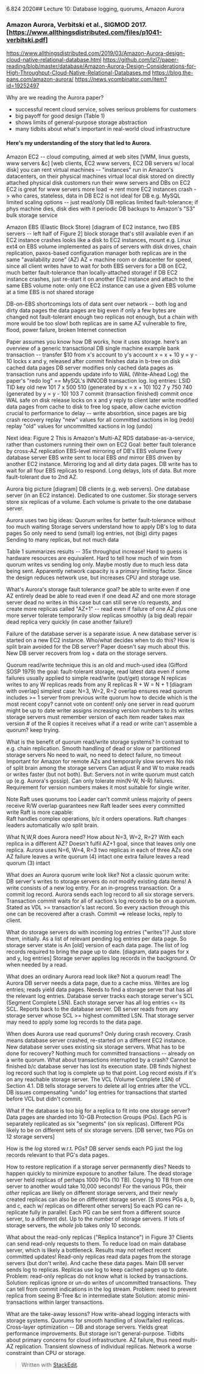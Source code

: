 6.824 2020## Lecture 10: Database logging, quorums, Amazon Aurora

### Amazon Aurora, Verbitski et al., SIGMOD 2017. [https://www.allthingsdistributed.com/files/p1041-verbitski.pdf]
https://www.allthingsdistributed.com/2019/03/Amazon-Aurora-design-cloud-native-relational-database.html
https://github.com/lzl7/paper-reading/blob/master/database/Amazon-Aurora-Design-Considerations-for-High-Throughput-Cloud-Native-Relational-Databases.md
https://blog.the-pans.com/amazon-aurora/
https://news.ycombinator.com/item?id=19252497


Why are we reading the Aurora paper?
  - successful recent cloud service, solves serious problems for customers
  - big payoff for good design (Table 1)
  - shows limits of general-purpose storage abstraction
  - many tidbits about what's important in real-world cloud infrastructure

#### Here's my understanding of the story that led to Aurora.

Amazon EC2 -- cloud computing, aimed at web sites
  [VMM, linux guests, www servers &c]
  [web clients, EC2 www servers, EC2 DB servers w/ local disk]
  you can rent virtual machines -- "instances"
  run in Amazon's datacenters, on their physical machines
  virtual local disk stored on directly attached physical disk
  customers run their www servers and DBs on EC2
  EC2 is great for www servers
    more load -> rent more EC2 instances
    crash -> who cares, stateless, data in DB
  EC2 is not ideal for DB e.g. MySQL
    limited scaling options -- just read/only DB replicas
    limited fault-tolerance; if phys machine dies, disk dies with it
      periodic DB backups to Amazon's "S3" bulk storage service

Amazon EBS (Elastic Block Store)
  [diagram of EC2 instance, two EBS servers -- left half of Figure 2]
  block storage that's still available even if an EC2 instance crashes
  looks like a disk to EC2 instances, mount e.g. Linux ext4 on EBS volume
  implemented as pairs of servers with disk drives, chain replication,
    paxos-based configuration manager
  both replicas are in the same "availability zone" (AZ)
    AZ = machine room or datacenter
    for speed, since all client writes have to wait for both EBS servers
  for a DB on EC2, much better fault-tolerance than locally-attached storage!
    if DB EC2 instance crashes, just re-start it on another EC2 instance
    and attach to the same EBS volume
  note: only one EC2 instance can use a given EBS volume at a time
    EBS is not shared storage

DB-on-EBS shortcomings
  lots of data sent over network -- both log and dirty data pages
    the data pages are big even if only a few bytes are changed
  not fault-tolerant enough
    two replicas not enough, but a chain with more would be too slow!
    both replicas are in same AZ
      vulnerable to fire, flood, power failure, broken Internet connection

Paper assumes you know how DB works, how it uses storage.
  here's an overview of a generic transactional DB
  single machine
  example bank transaction -- transfer $10 from x's account to y's account
    x = x + 10
    y = y - 10
  locks x and y, released after commit finishes
  data in b-tree on disk
  cached data pages
  DB server modifies only cached data pages as transaction runs
  and appends update info to WAL (Write-Ahead Log)
    the paper's "redo log" == MySQL's INNODB transaction log.
  log entries:
    LSID  TID  key  old  new
    101     7    x  500  510     (generated by x = x + 10)
    102     7    y  750  740     (generated by y = y - 10)
    103     7  commit            (transaction finished)
  commit once WAL safe on disk
    release locks on x and y
    reply to client
  later write modified data pages from cache to disk
    to free log space, allow cache eviction
    crucial to performance to delay -- write absorbtion, since pages are big
  crash recovery
    replay "new" values for all committed xactions in log (redo)
    replay "old" values for uncommitted xactions in log (undo)

Next idea: Figure 2
  This is Amazon's Multi-AZ RDS
    database-as-a-service, rather than customers running their own on EC2
  Goal: better fault tolerance by cross-AZ replication
  EBS-level mirroring of DB's EBS volume
    Every database server EBS write sent to local EBS *and*
      mirror EBS driven by another EC2 instance.
    Mirroring log and all dirty data pages.
  DB write has to wait for all four EBS replicas to respond.
    Long delays, lots of data.
    But more fault-tolerant due to 2nd AZ.

Aurora big picture
  [diagram]
  DB clients (e.g. web servers).
  One database server (in an EC2 instance).
    Dedicated to one customer.
  Six storage servers store six replicas of a volume.
    Each volume is private to the one database server.

Aurora uses two big ideas:
  Quorum writes for better fault-tolerance without too much waiting
  Storage servers understand how to apply DB's log to data pages
    So only need to send (small) log entries, not (big) dirty pages
    Sending to many replicas, but not much data

Table 1 summarizes results -- 35x throughput increase!
  Hard to guess is hardware resources are equivalent.
  Hard to tell how much of win from quorum writes vs sending log only.
  Maybe mostly due to much less data being sent.
  Apparently network capacity is a primary limiting factor.
    Since the design reduces network use, but increases CPU and storage use.

What's Aurora's storage fault tolerance goal?
  be able to write even if one AZ entirely dead
  be able to read even if one dead AZ and one more storage server dead
    no writes in this case
    but can still serve r/o requests, and create more replicas
  called "AZ+1" -- read even if failure of one AZ plus one more server
  tolerate temporarily slow replicas smoothly (a big deal)
  repair dead replica very quickly (in case another failure!)

Failure of the database server is a separate issue.
  A new database server is started on a new EC2 instance.
    Who/what decides when to do this?
    How is split brain avoided for the DB server?
    Paper doesn't say much about this.
  New DB server recovers from log + data on the storage servers.

Quorum read/write technique
  this is an old and much-used idea (Gifford SOSP 1979)
  the goal: fault-tolerant storage,
    read latest data even if some failures
  usually applied to simple read/write (put/get) storage
  N replicas
  writes to any W replicas
  reads from any R replicas
  R + W = N + 1
  [diagram with overlap]
  simplest case: N=3, W=2, R=2
  overlap ensures read quorum includes >= 1 server from previous write quorum
  how to decide which is the most recent copy?
    cannot vote on content!
      only one server in read quorum might be up to date
    writer assigns increasing version numbers to its writes
    storage servers must remember version of each item
    reader takes max version # of the R copies it receives
  what if a read or write can't assemble a quorum?
    keep trying.

What is the benefit of quorum read/write storage systems?
  In contrast to e.g. chain replication.
  Smooth handling of dead or slow or partitioned storage servers
    No need to wait, no need to detect failure, no timeout
    Important for Amazon for remote AZs and temporarily slow servers
    No risk of split brain among the storage servers
  Can adjust R and W to make reads or writes faster (but not both).
  But:
    Servers not in write quorum must catch up (e.g. Aurora's gossip).
    Can only tolerate min(N-W, N-R) failures.
    Requirement for version numbers makes it most suitable for single writer.

Note
  Raft uses quorums too
    Leader can't commit unless majority of peers receive
    R/W overlap guarantees new Raft leader sees every committed write
  Raft is more capable:         
    Raft handles complex operations, b/c it orders operations.
    Raft changes leaders automatically w/o split brain.
    
What N,W,R does Aurora need?
  How about N=3, W=2, R=2?
    With each replica in a different AZ?
    Doesn't fulfil AZ+1 goal, since that leaves only one replica.
  Aurora uses N=6, W=4, R=3
    two replicas in each of three AZs
    one AZ failure leaves a write quorum (4) intact
    one extra failure leaves a read quorum (3) intact

What does an Aurora quorum write look like?
  Not a classic quorum write:
    DB server's writes to storage servers do *not* modify existing data items!
  A write consists of a new log entry.
    For an in-progress transaction.
    Or a commit log record.
  Aurora sends each log record to all six storage servers.
  Transaction commit waits for all of xaction's log records to be on a quorum.
    Stated as VDL >= transaction's last record.
    So every xaction through this one can be recovered after a crash.
  Commit ==> release locks, reply to client.

What do storage servers do with incoming log entries ("writes")?
  Just store them, initially.
    As a list of relevant pending log entries per data page.
  So storage server state is
    An [old] version of each data page.
    The list of log records required to bring the page up to date.
    [diagram, data pages for x and y, log entries]
  Storage server applies log records in the background.
    Or when needed by a read.

What does an ordinary Aurora read look like?
  Not a quorum read!
  The Aurora DB server needs a data page, due to a cache miss.
    Writes are log entries; reads yield data pages.
  Needs to find a storage server that has all the relevant log entries.
  Database server tracks each storage server's SCL (Segment Complete LSN).
    Each storage server has all log entries <= its SCL.
    Reports back to the database server.
  DB server reads from any storage server whose SCL >= highest committed LSN.
    That storage server may need to apply some log records to the data page.

When does Aurora use read quorums?
  Only during crash recovery.
    Crash means database server crashed, re-started on a different EC2 instance.
    New database server uses existing six storage servers.
  What has to be done for recovery?
    Nothing much for committed transactions -- already on a write quorum.
    What about transactions interrupted by a crash?
      Cannot be finished b/c database server has lost its execution state.
  DB finds highest log record such that log is complete up to that point.
    Log record exists if it's on any reachable storage server.
    The VCL (Volume Complete LSN) of Section 4.1.
  DB tells storage servers to delete all log entries after the VCL.
  DB issues compensating "undo" log entries for transactions that
    started before VCL but didn't commit.

What if the database is too big for a replica to fit into one storage server?
  Data pages are sharded into 10-GB Protection Groups (PGs).
  Each PG is separately replicated as six "segments" (on six replicas).
    Different PGs likely to be on different sets of six storage servers.
  [DB server, two PGs on 12 storage servers]

How is the *log* stored w.r.t. PGs?
  DB server sends each PG just the log records relevant to that PG's data pages.

How to restore replication if a storage server permanently dies?
  Needs to happen quickly to minimize exposure to another failure.
  The dead storage server held replicas of perhaps 1000 PGs (10 TB).
    Copying 10 TB from one server to another would take 10,000 seconds!
  For the various PGs,
    their *other* replicas are likely on different storage servers, and
    their newly created replicas can also be on different storage server.
    [S stores PGs a, b, and c, each w/ replicas on different other servers]
  So each PG can re-replicate fully in parallel:
    Each PG can be sent from a different source server, to a different dst.
    Up to the number of storage servers.
  If lots of storage servers, the *whole* job takes only 10 seconds.

What about the read-only replicas ("Replica Instance") in Figure 3?
  Clients can send read-only requests to them.
    To reduce load on main database server, which is likely a bottleneck.
    Results may not reflect recent committed updates!
  Read-only replicas read data pages from the storage servers (but don't write).
    And cache these data pages.
  Main DB server sends log to replicas.
    Replicas use log to keep cached pages up to date.
  Problem: read-only replicas do not know what is locked by transactions.
    Solution: replicas ignore or un-do writes of uncommitted transactions.
      They can tell from commit indications in the log stream.
  Problem: need to prevent replica from seeing B-Tree &c in intermediate state
    Solution: atomic mini-transactions within larger transactions.

What are the take-away lessons?
  How write-ahead logging interacts with storage systems.
  Quorums for smooth handling of slow/failed replicas.
  Cross-layer optimization -- DB and storage servers.
    Yields great performance improvements.
    But storage isn't general-purpose.
  Tidbits about primary concerns for cloud infrastructure.
    AZ failure, thus need multi-AZ replication.
    Transient slowness of individual replicas.
    Network a worse constraint than CPU or storage.


> Written with [StackEdit](https://stackedit.io/).
<!--stackedit_data:
eyJoaXN0b3J5IjpbLTk3MTM5MzU3MywyNTc4NTM1MjRdfQ==
-->